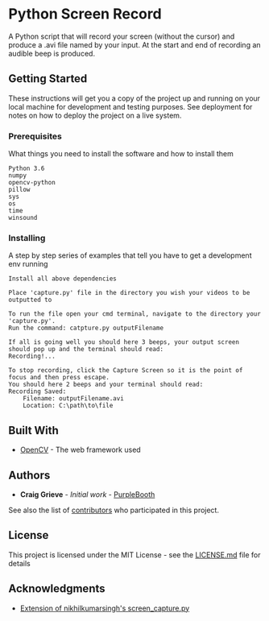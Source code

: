 # Python Screen Record

A Python script that will record your screen (without the cursor) and produce a .avi file named by your input. At the start and end of recording an audible beep is produced.

## Getting Started

These instructions will get you a copy of the project up and running on your local machine for development and testing purposes. See deployment for notes on how to deploy the project on a live system.

### Prerequisites

What things you need to install the software and how to install them

```
Python 3.6
numpy
opencv-python
pillow
sys
os
time
winsound

```

### Installing

A step by step series of examples that tell you have to get a development env running

```
Install all above dependencies 
```

```
Place 'capture.py' file in the directory you wish your videos to be outputted to
```
```
To run the file open your cmd terminal, navigate to the directory your 'capture.py'.
Run the command: catpture.py outputFilename

If all is going well you should here 3 beeps, your output screen should pop up and the terminal should read:
Recording!...
```

```
To stop recording, click the Capture Screen so it is the point of focus and then press escape. 
You should here 2 beeps and your terminal should read:
Recording Saved:
    Filename: outputFilename.avi
    Location: C:\path\to\file
```

## Built With

* [OpenCV](https://opencv.org/) - The web framework used

## Authors

* **Craig Grieve** - *Initial work* - [PurpleBooth](https://github.com/craigrusgrieve)

See also the list of [contributors](https://github.com/your/project/contributors) who participated in this project.

## License

This project is licensed under the MIT License - see the [LICENSE.md](LICENSE.md) file for details

## Acknowledgments

* [Extension of nikhilkumarsingh's screen_capture.py](https://gist.github.com/nikhilkumarsingh/61601e28d097ee2e4cb9542f01b901b1)
